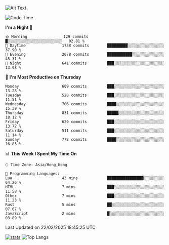 ![Alt Text](https://media.tenor.com/3Gehha8RO-sAAAAC/goose-dance.gif)

<!--START_SECTION:waka-->
![Code Time](http://img.shields.io/badge/Code%20Time-408%20hrs%2013%20mins-blue)

**I'm a Night 🦉** 

```text
🌞 Morning                129 commits         █░░░░░░░░░░░░░░░░░░░░░░░░   02.81 % 
🌆 Daytime                1738 commits        █████████░░░░░░░░░░░░░░░░   37.90 % 
🌃 Evening                2078 commits        ███████████░░░░░░░░░░░░░░   45.31 % 
🌙 Night                  641 commits         ███░░░░░░░░░░░░░░░░░░░░░░   13.98 % 
```
📅 **I'm Most Productive on Thursday** 

```text
Monday                   609 commits         ███░░░░░░░░░░░░░░░░░░░░░░   13.28 % 
Tuesday                  528 commits         ███░░░░░░░░░░░░░░░░░░░░░░   11.51 % 
Wednesday                706 commits         ████░░░░░░░░░░░░░░░░░░░░░   15.39 % 
Thursday                 831 commits         █████░░░░░░░░░░░░░░░░░░░░   18.12 % 
Friday                   629 commits         ███░░░░░░░░░░░░░░░░░░░░░░   13.72 % 
Saturday                 511 commits         ███░░░░░░░░░░░░░░░░░░░░░░   11.14 % 
Sunday                   772 commits         ████░░░░░░░░░░░░░░░░░░░░░   16.83 % 
```


📊 **This Week I Spent My Time On** 

```text
🕑︎ Time Zone: Asia/Hong_Kong

💬 Programming Languages: 
Lua                      43 mins             ████████████████░░░░░░░░░   64.26 % 
HTML                     7 mins              ███░░░░░░░░░░░░░░░░░░░░░░   11.58 % 
Other                    7 mins              ███░░░░░░░░░░░░░░░░░░░░░░   11.23 % 
Rust                     5 mins              ██░░░░░░░░░░░░░░░░░░░░░░░   07.67 % 
JavaScript               2 mins              █░░░░░░░░░░░░░░░░░░░░░░░░   03.89 % 
```


 Last Updated on 22/02/2025 18:45:25 UTC
<!--END_SECTION:waka-->
[![stats](https://github-readme-stats-rose-phi.vercel.app/api?username=jxncted&count_private=true)](https://github.com/jxncted/github-readme-stats)
![Top Langs](https://github-readme-stats-rose-phi.vercel.app/api/top-langs/?username=jxncted\&layout=compact&hide=c,assembly,jupyter%20notebook)
